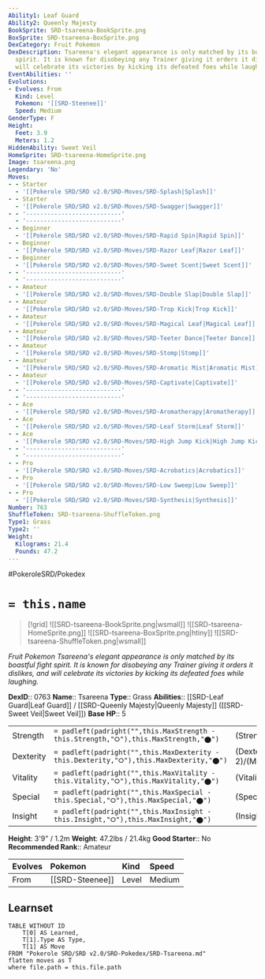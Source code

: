 ```yaml
---
Ability1: Leaf Guard
Ability2: Queenly Majesty
BookSprite: SRD-tsareena-BookSprite.png
BoxSprite: SRD-tsareena-BoxSprite.png
DexCategory: Fruit Pokemon
DexDescription: Tsareena's elegant appearance is only matched by its boastful fight
  spirit. It is known for disobeying any Trainer giving it orders it dislikes, and
  will celebrate its victories by kicking its defeated foes while laughing.
EventAbilities: ''
Evolutions:
- Evolves: From
  Kind: Level
  Pokemon: '[[SRD-Steenee]]'
  Speed: Medium
GenderType: F
Height:
  Feet: 3.9
  Meters: 1.2
HiddenAbility: Sweet Veil
HomeSprite: SRD-tsareena-HomeSprite.png
Image: tsareena.png
Legendary: 'No'
Moves:
- - Starter
  - '[[Pokerole SRD/SRD v2.0/SRD-Moves/SRD-Splash|Splash]]'
- - Starter
  - '[[Pokerole SRD/SRD v2.0/SRD-Moves/SRD-Swagger|Swagger]]'
- - '---------------------------'
  - '---------------------------'
- - Beginner
  - '[[Pokerole SRD/SRD v2.0/SRD-Moves/SRD-Rapid Spin|Rapid Spin]]'
- - Beginner
  - '[[Pokerole SRD/SRD v2.0/SRD-Moves/SRD-Razor Leaf|Razor Leaf]]'
- - Beginner
  - '[[Pokerole SRD/SRD v2.0/SRD-Moves/SRD-Sweet Scent|Sweet Scent]]'
- - '---------------------------'
  - '---------------------------'
- - Amateur
  - '[[Pokerole SRD/SRD v2.0/SRD-Moves/SRD-Double Slap|Double Slap]]'
- - Amateur
  - '[[Pokerole SRD/SRD v2.0/SRD-Moves/SRD-Trop Kick|Trop Kick]]'
- - Amateur
  - '[[Pokerole SRD/SRD v2.0/SRD-Moves/SRD-Magical Leaf|Magical Leaf]]'
- - Amateur
  - '[[Pokerole SRD/SRD v2.0/SRD-Moves/SRD-Teeter Dance|Teeter Dance]]'
- - Amateur
  - '[[Pokerole SRD/SRD v2.0/SRD-Moves/SRD-Stomp|Stomp]]'
- - Amateur
  - '[[Pokerole SRD/SRD v2.0/SRD-Moves/SRD-Aromatic Mist|Aromatic Mist]]'
- - Amateur
  - '[[Pokerole SRD/SRD v2.0/SRD-Moves/SRD-Captivate|Captivate]]'
- - '---------------------------'
  - '---------------------------'
- - Ace
  - '[[Pokerole SRD/SRD v2.0/SRD-Moves/SRD-Aromatherapy|Aromatherapy]]'
- - Ace
  - '[[Pokerole SRD/SRD v2.0/SRD-Moves/SRD-Leaf Storm|Leaf Storm]]'
- - Ace
  - '[[Pokerole SRD/SRD v2.0/SRD-Moves/SRD-High Jump Kick|High Jump Kick]]'
- - '---------------------------'
  - '---------------------------'
- - Pro
  - '[[Pokerole SRD/SRD v2.0/SRD-Moves/SRD-Acrobatics|Acrobatics]]'
- - Pro
  - '[[Pokerole SRD/SRD v2.0/SRD-Moves/SRD-Low Sweep|Low Sweep]]'
- - Pro
  - '[[Pokerole SRD/SRD v2.0/SRD-Moves/SRD-Synthesis|Synthesis]]'
Number: 763
ShuffleToken: SRD-tsareena-ShuffleToken.png
Type1: Grass
Type2: ''
Weight:
  Kilograms: 21.4
  Pounds: 47.2
---
```


#PokeroleSRD/Pokedex

# `= this.name`

> [!grid]
> ![[SRD-tsareena-BookSprite.png|wsmall]]
> ![[SRD-tsareena-HomeSprite.png]]
> ![[SRD-tsareena-BoxSprite.png|htiny]]
> ![[SRD-tsareena-ShuffleToken.png|wsmall]]


*Fruit Pokemon*
*Tsareena's elegant appearance is only matched by its boastful fight spirit. It is known for disobeying any Trainer giving it orders it dislikes, and will celebrate its victories by kicking its defeated foes while laughing.*

**DexID**:: 0763
**Name**:: Tsareena
**Type**:: Grass
**Abilities**:: [[SRD-Leaf Guard|Leaf Guard]] / [[SRD-Queenly Majesty|Queenly Majesty]] ([[SRD-Sweet Veil|Sweet Veil]])
**Base HP**:: 5

|           |                                                                                        |                                          |
| --------- | -------------------------------------------------------------------------------------- | ---------------------------------------- |
| Strength  | `= padleft(padright("",this.MaxStrength - this.Strength,"⭘"),this.MaxStrength,"⬤")`    | (Strength::3)/(MaxStrength::7)   |
| Dexterity | `= padleft(padright("",this.MaxDexterity - this.Dexterity,"⭘"),this.MaxDexterity,"⬤")` | (Dexterity:: 2)/(MaxDexterity::5) |
| Vitality  | `= padleft(padright("",this.MaxVitality - this.Vitality,"⭘"),this.MaxVitality,"⬤")`    | (Vitality::3)/(MaxVitality::6)   |
| Special   | `= padleft(padright("",this.MaxSpecial - this.Special,"⭘"),this.MaxSpecial,"⬤")`       | (Special::2)/(MaxSpecial::4)     |
| Insight   | `= padleft(padright("",this.MaxInsight - this.Insight,"⭘"),this.MaxInsight,"⬤")`       | (Insight::3)/(MaxInsight::6)     |

**Height**: 3'9" / 1.2m
**Weight**: 47.2lbs / 21.4kg
**Good Starter**:: No
**Recommended Rank**:: Amateur

| Evolves   | Pokemon         | Kind   | Speed   |
|:----------|:----------------|:-------|:--------|
| From      | [[SRD-Steenee]] | Level  | Medium  |

## Learnset

```dataview
TABLE WITHOUT ID
    T[0] AS Learned,
    T[1].Type AS Type,
    T[1] AS Move
FROM "Pokerole SRD/SRD v2.0/SRD-Pokedex/SRD-Tsareena.md"
flatten moves as T
where file.path = this.file.path
```
